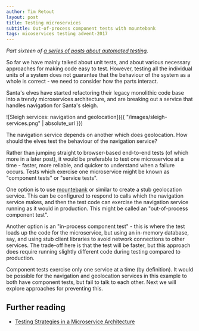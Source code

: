 ```yaml
---
author: Tim Retout
layout: post
title: Testing microservices
subtitle: Out-of-process component tests with mountebank
tags: micoservices testing advent-2017
---
```


*Part sixteen of [a series of posts about automated
 testing](http://tech-blog.cv-library.co.uk/tags/#advent-2017-ref).*

So far we have mainly talked about unit tests, and about various
necessary approaches for making code easy to test.  However, testing
all the individual units of a system does not guarantee that the
behaviour of the system as a whole is correct - we need to consider
how the parts interact.

Santa's elves have started refactoring their legacy monolithic code
base into a trendy microservices architecture, and are breaking out a
service that handles navigation for Santa's sleigh.

![Sleigh services: navigation and geolocation]({{ "/images/sleigh-services.png" | absolute_url }})

The navigation service depends on another which does geolocation.  How
should the elves test the behaviour of the navigation service?

Rather than jumping straight to browser-based end-to-end tests (of
which more in a later post), it would be preferable to test one
microservice at a time - faster, more reliable, and quicker to
understand when a failure occurs.  Tests which exercise one
microservice might be known as "component tests" or "service tests".

One option is to use [mountebank](http://www.mbtest.org/) or similar
to create a stub geolocation service.  This can be configured to
respond to calls which the navigation service makes, and then the test
code can exercise the navigation service running as it would in
production.  This might be called an "out-of-process component test".

Another option is an "in-process component test" - this is where the
test loads up the code for the microservice, but using an in-memory
database, say, and using stub client libraries to avoid network
connections to other services.  The trade-off here is that the test
will be faster, but this approach does require running slightly
different code during testing compared to production.

Component tests exercise only one service at a time (by definition).
It would be possible for the navigation and geolocation services in
this example to both have component tests, but fail to talk to each
other.  Next we will explore approaches for preventing this.

## Further reading

- [Testing Strategies in a Microservice Architecture](https://martinfowler.com/articles/microservice-testing/)
